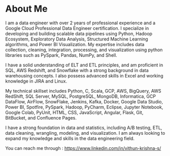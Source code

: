 # About Me

I am a data engineer with over 2 years of professional experience and a Google Cloud Professional Data Engineer certification. I specialize in developing and building scalable data pipelines using Python, Hadoop Ecosystem, Exploratory Data Analysis, Structured Machine Learning algorithms, and Power BI Visualization. My expertise includes data collection, cleaning, integration, processing, and visualization using python libraries such as PySpark, Pandas, NumPy, and Shell.

I have a solid understanding of ELT and ETL principles, and am proficient in SQL, AWS Redshift, and Snowflake with a strong background in data warehousing concepts. I also possess advanced skills in Excel and working knowledge in JIRA and Linux.

My technical skillset includes Python, C, Scala, GCP, AWS, BigQuery, AWS RedShift, SQL Server, MySQL, PostgreSQL, MongoDB, Informatica, GCP DataFlow, AirFlow, SnowFlake, Jenkins, Kafka, Docker, Google Data Studio, Power BI, Spotfire, PySpark, Hadoop, PyCharm, Eclipse, Jupyter Notebook, Google Colab, PyUnit, HTML, CSS, JavaScript, Angular, Flask, Git, BitBucket, and Confluence Pages.

I have a strong foundation in data and statistics, including A/B testing, ETL, data cleaning, wrangling, modeling, and visualization. I am always looking to expand my knowledge and skills in the data engineering field.

You can reach me through : https://www.linkedin.com/in/vithun-krishna-s/ 
